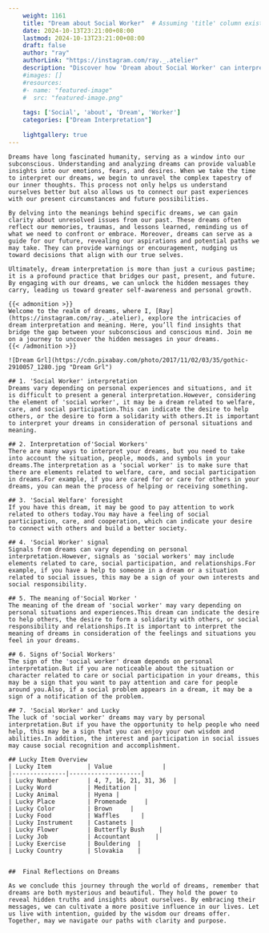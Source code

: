 ```yaml
---
    weight: 1161
    title: "Dream about Social Worker"  # Assuming 'title' column exists
    date: 2024-10-13T23:21:00+08:00
    lastmod: 2024-10-13T23:21:00+08:00
    draft: false
    author: "ray"
    authorLink: "https://instagram.com/ray._.atelier"
    description: "Discover how 'Dream about Social Worker' can interpret your future and uncover its significant meanings in your life."
    #images: []
    #resources:
    #- name: "featured-image"
    #  src: "featured-image.png"
    
    tags: ['Social', 'about', 'Dream', 'Worker']
    categories: ["Dream Interpretation"]
    
    lightgallery: true
---
```

    
    Dreams have long fascinated humanity, serving as a window into our subconscious. Understanding and analyzing dreams can provide valuable insights into our emotions, fears, and desires. When we take the time to interpret our dreams, we begin to unravel the complex tapestry of our inner thoughts. This process not only helps us understand ourselves better but also allows us to connect our past experiences with our present circumstances and future possibilities.
    
    By delving into the meanings behind specific dreams, we can gain clarity about unresolved issues from our past. These dreams often reflect our memories, traumas, and lessons learned, reminding us of what we need to confront or embrace. Moreover, dreams can serve as a guide for our future, revealing our aspirations and potential paths we may take. They can provide warnings or encouragement, nudging us toward decisions that align with our true selves.
    
    Ultimately, dream interpretation is more than just a curious pastime; it is a profound practice that bridges our past, present, and future. By engaging with our dreams, we can unlock the hidden messages they carry, leading us toward greater self-awareness and personal growth.
    
    {{< admonition >}}
    Welcome to the realm of dreams, where I, [Ray](https://instagram.com/ray._.atelier), explore the intricacies of dream interpretation and meaning. Here, you’ll find insights that bridge the gap between your subconscious and conscious mind. Join me on a journey to uncover the hidden messages in your dreams.
    {{< /admonition >}}
    
    ![Dream Grl](https://cdn.pixabay.com/photo/2017/11/02/03/35/gothic-2910057_1280.jpg "Dream Grl")
    
    ## 1. 'Social Worker' interpretation
    Dreams vary depending on personal experiences and situations, and it is difficult to present a general interpretation.However, considering the element of 'social worker', it may be a dream related to welfare, care, and social participation.This can indicate the desire to help others, or the desire to form a solidarity with others.It is important to interpret your dreams in consideration of personal situations and meaning.
    
    ## 2. Interpretation of'Social Workers'
    There are many ways to interpret your dreams, but you need to take into account the situation, people, moods, and symbols in your dreams.The interpretation as a 'social worker' is to make sure that there are elements related to welfare, care, and social participation in dreams.For example, if you are cared for or care for others in your dreams, you can mean the process of helping or receiving something.
    
    ## 3. 'Social Welfare' foresight
    If you have this dream, it may be good to pay attention to work related to others today.You may have a feeling of social participation, care, and cooperation, which can indicate your desire to connect with others and build a better society.
    
    ## 4. 'Social Worker' signal
    Signals from dreams can vary depending on personal interpretation.However, signals as 'social workers' may include elements related to care, social participation, and relationships.For example, if you have a help to someone in a dream or a situation related to social issues, this may be a sign of your own interests and social responsibility.
    
    ## 5. The meaning of'Social Worker '
    The meaning of the dream of 'social worker' may vary depending on personal situations and experiences.This dream can indicate the desire to help others, the desire to form a solidarity with others, or social responsibility and relationships.It is important to interpret the meaning of dreams in consideration of the feelings and situations you feel in your dreams.
    
    ## 6. Signs of'Social Workers'
    The sign of the 'social worker' dream depends on personal interpretation.But if you are noticeable about the situation or character related to care or social participation in your dreams, this may be a sign that you want to pay attention and care for people around you.Also, if a social problem appears in a dream, it may be a sign of a notification of the problem.
    
    ## 7. 'Social Worker' and Lucky
    The luck of 'social worker' dreams may vary by personal interpretation.But if you have the opportunity to help people who need help, this may be a sign that you can enjoy your own wisdom and abilities.In addition, the interest and participation in social issues may cause social recognition and accomplishment.
    
    ## Lucky Item Overview
    | Lucky Item          | Value              |
    |---------------|--------------------|
    | Lucky Number        | 4, 7, 16, 21, 31, 36  |
    | Lucky Word          | Meditation |
    | Lucky Animal        | Hyena |
    | Lucky Place         | Promenade     |
    | Lucky Color         | Brown     |
    | Lucky Food          | Waffles      |
    | Lucky Instrument    | Castanets |
    | Lucky Flower        | Butterfly Bush    |
    | Lucky Job           | Accountant       |
    | Lucky Exercise      | Bouldering  |
    | Lucky Country       | Slovakia    |
    
    
    ##  Final Reflections on Dreams
    
    As we conclude this journey through the world of dreams, remember that dreams are both mysterious and beautiful. They hold the power to reveal hidden truths and insights about ourselves. By embracing their messages, we can cultivate a more positive influence in our lives. Let us live with intention, guided by the wisdom our dreams offer. Together, may we navigate our paths with clarity and purpose.
    